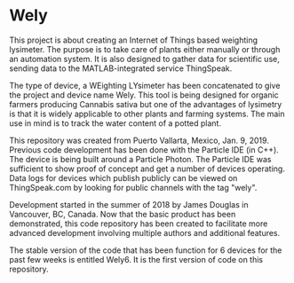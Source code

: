 # Wely

This project is about creating an Internet of Things based weighting lysimeter. The purpose is to take care of plants either manually or through an automation system. It is also designed to gather data for scientific use, sending data to the MATLAB-integrated service ThingSpeak.

The type of device, a WEighting LYsimeter has been concatenated to give the project and device name Wely. This tool is being designed for organic  farmers producing Cannabis sativa but one of the advantages of lysimetry is that it is widely applicable to other plants and farming systems. The main use in mind is to track the water content of a potted plant.

This repository was created from Puerto Vallarta, Mexico, Jan. 9, 2019. Previous code development has been done with the Particle IDE (in C++). The device is being built around a Particle Photon. The Particle IDE was sufficient to show proof of concept and get a number of devices operating. Data logs for devices which publish publicly can be viewed on ThingSpeak.com by looking for public channels with the tag "wely".

Development started in the summer of 2018 by James Douglas in Vancouver, BC, Canada. Now that the basic product has been demonstrated, this code repository has been created to facilitate more advanced development involving multiple authors and additional features.

The stable version of the code that has been function for 6 devices for the past few weeks is entitled Wely6. It is the first version of code on this repository.
